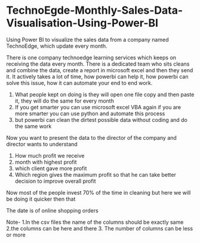 # TechnoEgde-Monthly-Sales-Data-Visualisation-Using-Power-BI
Using Power BI to visualize the sales data from a company named TechnoEdge, which update every month.

There is one company technoedge learning services which keeps on receiving the data every month. There is a dedicated team who sits cleans and combine the data, create a report in microsoft
excel and then they send it. It actively takes a lot of time, how powerbi can help it, how powerbi can solve this issue, how it can automate your end to end work. 

1. What people kept on doing is they will open one file copy and then paste it, they will do the same for every month
2. If you get smarter you can use microsoft excel VBA again if you are more smarter you can use python and automate this process
3. but powerbi can clean the dirtest possible data without coding and do the same work

 Now you want to present the data to the director of the company and director wants to understand
1. How much profit we receive
2. month with highest profit 
3. which client gave more profit
4. Which region gives the maximum profit
 so that he can take better decision to improve overall profit

Now most of the people invest 70% of the time in cleaning but here we will be doing it quicker then that

The date is of online shopping orders

Note- 
1.In the csv files the name of the columns should be exactly same
2.the columns can be here and there
3. The number of columns can be less or more 
